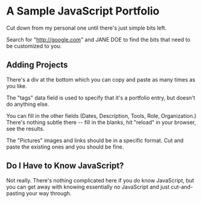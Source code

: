 # A Sample JavaScript Portfolio

Cut down from my personal one until there's just simple bits left.

Search for "http://google.com" and JANE DOE to find the bits that need to be
customized to you.

## Adding Projects

There's a div at the bottom which you can copy and paste as many times as you
like.

The "tags" data field is used to specify that it's a portfolio entry, but
doesn't do anything else.

You can fill in the other fields (Dates, Description, Tools, Role,
Organization.) There's nothing subtle there -- fill in the blanks, hit
"reload" in your browser, see the results.

The "Pictures" images and links should be in a specific format. Cut and
paste the existing ones and you should be fine.

## Do I Have to Know JavaScript?

Not really. There's nothing complicated here if you *do* know JavaScript, but
you can get away with knowing essentially no JavaScript and just cut-and-pasting
your way through.
